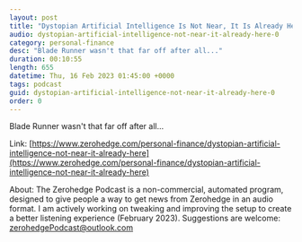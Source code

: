 ```yaml
---
layout: post
title: "Dystopian Artificial Intelligence Is Not Near, It Is Already Here"
audio: dystopian-artificial-intelligence-not-near-it-already-here-0
category: personal-finance
desc: "Blade Runner wasn't that far off after all..."
duration: 00:10:55
length: 655
datetime: Thu, 16 Feb 2023 01:45:00 +0000
tags: podcast
guid: dystopian-artificial-intelligence-not-near-it-already-here-0
order: 0
---
```

Blade Runner wasn't that far off after all...

Link: [https://www.zerohedge.com/personal-finance/dystopian-artificial-intelligence-not-near-it-already-here](https://www.zerohedge.com/personal-finance/dystopian-artificial-intelligence-not-near-it-already-here)

About: The Zerohedge Podcast is a non-commercial, automated program, designed to give people a way to get news from Zerohedge in an audio format.  I am actively working on tweaking and improving the setup to create a better listening experience (February 2023).  Suggestions are welcome: [zerohedgePodcast@outlook.com](mailto:zerohedgePodcast@outlook.com)
